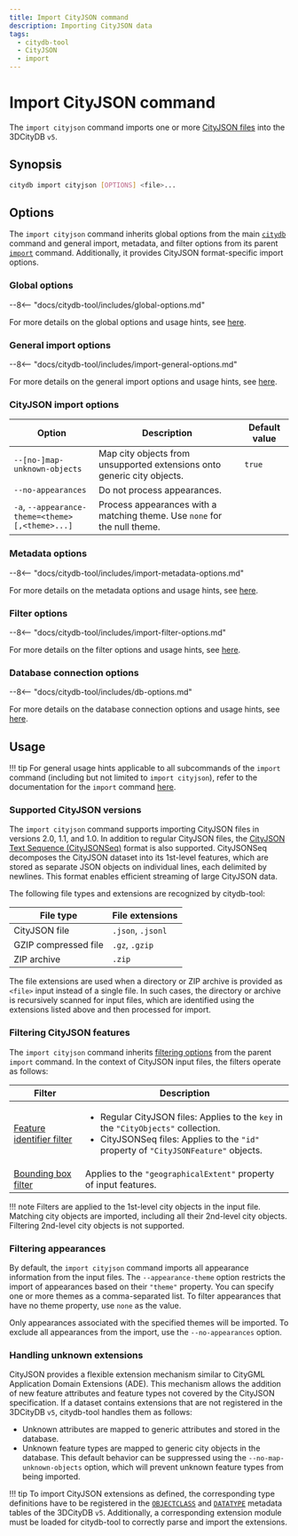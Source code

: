```yaml
---
title: Import CityJSON command
description: Importing CityJSON data
tags:
  - citydb-tool
  - CityJSON
  - import
---
```


# Import CityJSON command

The `import cityjson` command imports one or more [CityJSON files](https://www.cityjson.org/) into the 3DCityDB `v5`.

## Synopsis

```bash
citydb import cityjson [OPTIONS] <file>...
```

## Options

The `import cityjson` command inherits global options from the main [`citydb`](cli.md) command and general import,
metadata, and filter options from its parent [`import`](import.md) command. Additionally, it provides CityJSON
format-specific import options.

### Global options

--8<-- "docs/citydb-tool/includes/global-options.md"

For more details on the global options and usage hints, see [here](cli.md#options).

### General import options

--8<-- "docs/citydb-tool/includes/import-general-options.md"

For more details on the general import options and usage hints, see [here](import.md#general-import-options).

### CityJSON import options

| Option                                                                | Description                                                               | Default value |
|-----------------------------------------------------------------------|---------------------------------------------------------------------------|---------------|
| `--[no-]map-unknown-objects`                                          | Map city objects from unsupported extensions onto generic city objects.   | `true`        |
| `--no-appearances`                                                    | Do not process appearances.                                               |               |
| `-a`, <code>--appearance-theme=&lt;theme><br/>[,&lt;theme>...]</code> | Process appearances with a matching theme. Use `none` for the null theme. |               |

### Metadata options

--8<-- "docs/citydb-tool/includes/import-metadata-options.md"

For more details on the metadata options and usage hints, see [here](import.md#metadata-options).

### Filter options

--8<-- "docs/citydb-tool/includes/import-filter-options.md"

For more details on the filter options and usage hints, see [here](import.md#filter-options).

### Database connection options

--8<-- "docs/citydb-tool/includes/db-options.md"

For more details on the database connection options and usage hints, see [here](database.md).

## Usage

!!! tip
    For general usage hints applicable to all subcommands of the `import` command (including but not limited to
    `import cityjson`), refer to the documentation for the `import` command [here](import.md#usage).

### Supported CityJSON versions

The `import cityjson` command supports importing CityJSON files in versions 2.0, 1.1, and 1.0. In addition to regular
CityJSON files, the [CityJSON Text Sequence (CityJSONSeq)](https://www.cityjson.org/cityjsonseq/) format is also
supported. CityJSONSeq decomposes the CityJSON dataset into its 1st-level features, which are stored as separate JSON
objects on individual lines, each delimited by newlines. This format enables efficient streaming of large CityJSON data.

The following file types and extensions are recognized by citydb-tool:

| File type            | File extensions    |
|----------------------|--------------------|
| CityJSON file        | `.json`, `.jsonl ` |
| GZIP compressed file | `.gz`, `.gzip`     |
| ZIP archive          | `.zip`             |

The file extensions are used when a directory or ZIP archive is provided as `<file>` input instead of a single file.
In such cases, the directory or archive is recursively scanned for input files, which are identified using the
extensions listed above and then processed for import.

### Filtering CityJSON features

The `import cityjson` command inherits [filtering options](import.md#filtering-features) from the parent `import`
command. In the context of CityJSON input files, the filters operate as follows:

| Filter                                                               | Description                                                                                                                                                                                 |
|----------------------------------------------------------------------|---------------------------------------------------------------------------------------------------------------------------------------------------------------------------------------------|
| [Feature identifier filter](import.md#feature-identifier-filter) | <ul><li>Regular CityJSON files: Applies to the `key` in the `"CityObjects"` collection.</li><li>CityJSONSeq files: Applies to the `"id"` property of `"CityJSONFeature"` objects.</li></ul> |
| [Bounding box filter](import.md#bounding-box-filter)             | Applies to the `"geographicalExtent"` property of input features.                                                                                                                                  |

!!! note
    Filters are applied to the 1st-level city objects in the input file. Matching city objects are imported, including all
    their 2nd-level city objects. Filtering 2nd-level city objects is not supported.

### Filtering appearances

By default, the `import cityjson` command imports all appearance information from the input files. The
`--appearance-theme` option restricts the import of appearances based on their `"theme"` property. You can specify one
or more themes as a comma-separated list. To filter appearances that have no theme property, use `none` as the value.

Only appearances associated with the specified themes will be imported. To exclude all appearances from the import, use
the `--no-appearances` option.

### Handling unknown extensions

CityJSON provides a flexible extension mechanism similar to CityGML Application Domain Extensions (ADE). This mechanism
allows the addition of new feature attributes and feature types not covered by the CityJSON specification. If a dataset
contains extensions that are not registered in the 3DCityDB `v5`, citydb-tool handles them as follows:

- Unknown attributes are mapped to generic attributes and stored in the database.
- Unknown feature types are mapped to generic city objects in the database. This default behavior can be
  suppressed using the `--no-map-unknown-objects` option, which will prevent unknown feature types from being imported.

!!! tip
    To import CityJSON extensions as defined, the corresponding type definitions have to be registered in the
    [`OBJECTCLASS`](../3dcitydb/metadata-module.md#objectclass-table) and
    [`DATATYPE`](../3dcitydb/metadata-module.md#datatype-table) metadata tables of the 3DCityDB `v5`. Additionally, a
    corresponding extension module must be loaded for citydb-tool to correctly parse and import the extensions.
